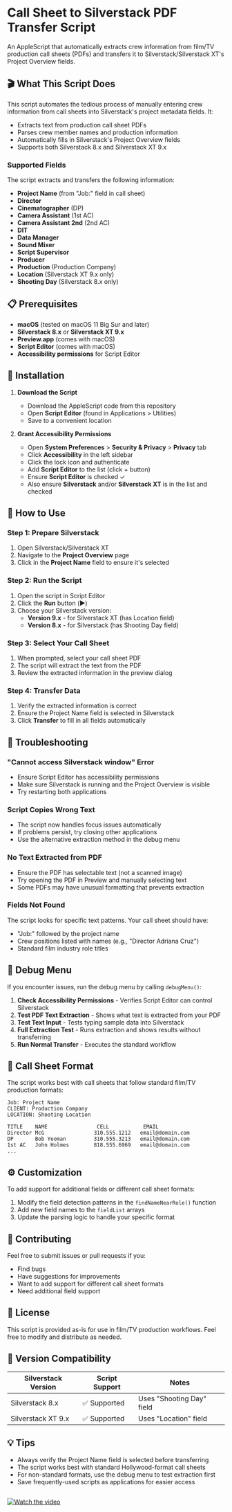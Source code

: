# Call Sheet to Silverstack PDF Transfer Script

An AppleScript that automatically extracts crew information from film/TV production call sheets (PDFs) and transfers it to Silverstack/Silverstack XT's Project Overview fields.

## 🎬 What This Script Does

This script automates the tedious process of manually entering crew information from call sheets into Silverstack's project metadata fields. It:

- Extracts text from production call sheet PDFs
- Parses crew member names and production information
- Automatically fills in Silverstack's Project Overview fields
- Supports both Silverstack 8.x and Silverstack XT 9.x

### Supported Fields

The script extracts and transfers the following information:

- **Project Name** (from "Job:" field in call sheet)
- **Director**
- **Cinematographer** (DP)
- **Camera Assistant** (1st AC)
- **Camera Assistant 2nd** (2nd AC)
- **DIT**
- **Data Manager**
- **Sound Mixer**
- **Script Supervisor**
- **Producer**
- **Production** (Production Company)
- **Location** (Silverstack XT 9.x only)
- **Shooting Day** (Silverstack 8.x only)

## 📋 Prerequisites

- **macOS** (tested on macOS 11 Big Sur and later)
- **Silverstack 8.x** or **Silverstack XT 9.x**
- **Preview.app** (comes with macOS)
- **Script Editor** (comes with macOS)
- **Accessibility permissions** for Script Editor

## 🚀 Installation

1. **Download the Script**
   - Download the AppleScript code from this repository
   - Open **Script Editor** (found in Applications > Utilities)
   - Save to a convenient location

2. **Grant Accessibility Permissions**
   - Open **System Preferences** > **Security & Privacy** > **Privacy** tab
   - Click **Accessibility** in the left sidebar
   - Click the lock icon and authenticate
   - Add **Script Editor** to the list (click + button)
   - Ensure **Script Editor** is checked ✓
   - Also ensure **Silverstack** and/or **Silverstack XT** is in the list and checked

## 📖 How to Use

### Step 1: Prepare Silverstack
1. Open Silverstack/Silverstack XT
2. Navigate to the **Project Overview** page
3. Click in the **Project Name** field to ensure it's selected

### Step 2: Run the Script
1. Open the script in Script Editor
2. Click the **Run** button (▶️)
3. Choose your Silverstack version:
   - **Version 9.x** - for Silverstack XT (has Location field)
   - **Version 8.x** - for Silverstack (has Shooting Day field)

### Step 3: Select Your Call Sheet
1. When prompted, select your call sheet PDF
2. The script will extract the text from the PDF
3. Review the extracted information in the preview dialog

### Step 4: Transfer Data
1. Verify the extracted information is correct
2. Ensure the Project Name field is selected in Silverstack
3. Click **Transfer** to fill in all fields automatically

## 🔧 Troubleshooting

### "Cannot access Silverstack window" Error
- Ensure Script Editor has accessibility permissions
- Make sure Silverstack is running and the Project Overview is visible
- Try restarting both applications

### Script Copies Wrong Text
- The script now handles focus issues automatically
- If problems persist, try closing other applications
- Use the alternative extraction method in the debug menu

### No Text Extracted from PDF
- Ensure the PDF has selectable text (not a scanned image)
- Try opening the PDF in Preview and manually selecting text
- Some PDFs may have unusual formatting that prevents extraction

### Fields Not Found
The script looks for specific text patterns. Your call sheet should have:
- "Job:" followed by the project name
- Crew positions listed with names (e.g., "Director    Adriana Cruz")
- Standard film industry role titles

## 🐛 Debug Menu

If you encounter issues, run the debug menu by calling `debugMenu()`:

1. **Check Accessibility Permissions** - Verifies Script Editor can control Silverstack
2. **Test PDF Text Extraction** - Shows what text is extracted from your PDF
3. **Test Text Input** - Tests typing sample data into Silverstack
4. **Full Extraction Test** - Runs extraction and shows results without transferring
5. **Run Normal Transfer** - Executes the standard workflow

## 📝 Call Sheet Format

The script works best with call sheets that follow standard film/TV production formats:

```
Job: Project Name
CLIENT: Production Company
LOCATION: Shooting Location

TITLE    NAME                CELL           EMAIL
Director McG                310.555.1212   email@domain.com
DP       Bob Yeoman         310.555.3213   email@domain.com
1st AC   John Holmes        818.555.6969   email@domain.com
...
```

## ⚙️ Customization

To add support for additional fields or different call sheet formats:

1. Modify the field detection patterns in the `findNameNearRole()` function
2. Add new field names to the `fieldList` arrays
3. Update the parsing logic to handle your specific format

## 🤝 Contributing

Feel free to submit issues or pull requests if you:
- Find bugs
- Have suggestions for improvements
- Want to add support for different call sheet formats
- Need additional field support

## 📄 License

This script is provided as-is for use in film/TV production workflows. Feel free to modify and distribute as needed.

## 🎯 Version Compatibility

| Silverstack Version | Script Support | Notes |
|-------------------|----------------|--------|
| Silverstack 8.x | ✅ Supported | Uses "Shooting Day" field |
| Silverstack XT 9.x | ✅ Supported | Uses "Location" field |

## 💡 Tips

- Always verify the Project Name field is selected before transferring
- The script works best with standard Hollywood-format call sheets
- For non-standard formats, use the debug menu to test extraction first
- Save frequently-used scripts as applications for easier access

##  

[![Watch the video](https://vumbnail.com/1102965384.jpg)](https://vimeo.com/1102965384)
